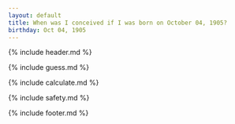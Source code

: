 ```yaml
---
layout: default
title: When was I conceived if I was born on October 04, 1905?
birthday: Oct 04, 1905
---
```


{% include header.md %}

{% include guess.md %}

{% include calculate.md %}

{% include safety.md %}

{% include footer.md %}



